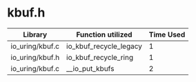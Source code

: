 # kbuf.h

| Library | Function utilized | Time Used |
| - | - | - |
| io_uring/kbuf.c | io_kbuf_recycle_legacy | 1 |
| io_uring/kbuf.h | io_kbuf_recycle_ring | 1 |
| io_uring/kbuf.c | __io_put_kbufs | 2 |
